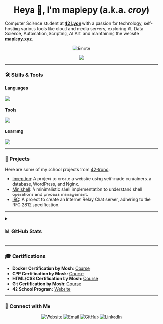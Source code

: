 <h1 align="center">Heya 👋, I'm maplepy (a.k.a. <i>croy</i>)</h1>

 Computer Science student at **[42 Lyon](https://42lyon.fr/)** with a passion for technology, self-hosting various tools like cloud and media servers, exploring AI, Data Science, Automation, Scripting, AI Art, and maintaining the website **[maplepy.xyz](https://maplepy.xyz/)**.

<p align="center">
  <img src="https://cdn.7tv.app/emote/60aeec1712d7701491f89cf5/4x.webp" alt="Emote"/>
</p>

<p align="center">
  <img src="https://komarev.com/ghpvc/?username=maplepy&label=Profile%20views&color=0e75b6&style=flat"/>
</p>

---
### 🛠️ Skills & Tools

<div>
  <h4>Languages</h4>
    <a href="https://github.com/maplepy">
      <img src="https://skillicons.dev/icons?i=bash,c,cpp,python,html,css" />
    </a>
  <h4>Tools</h4>
    <a href="https://github.com/maplepy">
      <img src="https://skillicons.dev/icons?i=linux,vim,vscode,docker,git,github,githubactions,md,wordpress,windows,aws,ansible,bun,npm,regex,sass"/>
    </a>
  <h4>Learning</h4>
    <a href="https://github.com/maplepy">
      <img src="https://skillicons.dev/icons?i=js,ts,angular,tailwind,react,nextjs" />
    </a>
</div>

---

### 🚀 Projects
Here are some of my school projects from [42-tronc](https://github.com/42-tronc):
- [Inception](https://github.com/42-tronc/inception/): A project to create a website using self-made containers, a database, WordPress, and Nginx.
- [Minishell](https://github.com/42-tronc/minishell/): A minimalistic shell implementation to understand shell operations and process management.
- [IRC](https://github.com/42-tronc/irc/): A project to create an Internet Relay Chat server, adhering to the RFC 2812 specification.

---

<details>
  <summary><h3>📊 GitHub Stats</h3></summary>
  
<p align="center">
  <img src="https://github-readme-stats.vercel.app/api?username=maplepy&theme=blueberry&count_private=true&hide_border=true&line_height=20" alt="GitHub Stats"/>
  <img src="https://github-readme-stats.vercel.app/api/top-langs/?username=maplepy&layout=compact&theme=blueberry&count_private=true&hide_border=true" alt="Top Languages"/>
  <img src="https://github-readme-streak-stats.herokuapp.com/?user=maplepy&layout=compact&theme=blueberry&count_private=true&hide_border=true" alt="GitHub Streak"/>
  </p>
</details>

---

### 🎓 Certifications
- **Docker Certification by Mosh**: [Course](https://codewithmosh.com/p/the-ultimate-docker-course)
- **CPP Certification by Mosh:** [Course](https://codewithmosh.com/p/ultimate-c-plus-plus-series)
- **HTML/CSS Certification by Mosh:** [Course](https://codewithmosh.com/p/the-ultimate-html-css)
- **Git Certification by Mosh:** [Course](https://codewithmosh.com/p/the-ultimate-git-course)
- **42 School Program:** [Website](https://42.fr/en/homepage/)

---

### 🔗 Connect with Me
<p align="center">
  <a href="https://maplepy.xyz/" target="_blank"><img src="https://img.shields.io/badge/Website-4285F4?style=for-the-badge&logo=google-chrome&logoColor=white" alt="Website"/></a>
  <a href="mailto:github@maplepy.xyz"><img src="https://img.shields.io/badge/Email-D14836?style=for-the-badge&logo=gmail&logoColor=white" alt="Email"/></a>
  <a href="https://github.com/maplepy"><img src="https://img.shields.io/badge/GitHub-181717?style=for-the-badge&logo=github&logoColor=white" alt="GitHub"/></a>
  <a href="https://www.linkedin.com/in/clement-roy-8481b5302/"><img src="https://img.shields.io/badge/LinkedIn-0A66C2?style=for-the-badge&logo=linkedin&logoColor=white" alt="LinkedIn"/></a>
</p>

